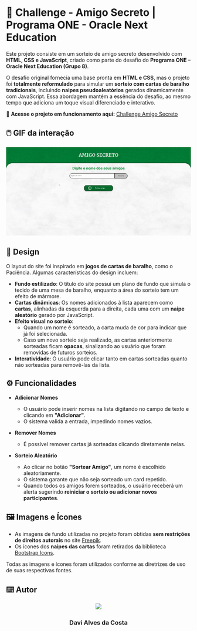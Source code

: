 # 🎲 Challenge - Amigo Secreto | Programa ONE - Oracle Next Education  

Este projeto consiste em um sorteio de amigo secreto desenvolvido com **HTML, CSS e JavaScript**, criado como parte do desafio do **Programa ONE – Oracle Next Education (Grupo 8)**.  

O desafio original fornecia uma base pronta em **HTML e CSS**, mas o projeto foi **totalmente reformulado** para simular um **sorteio com cartas de baralho tradicionais**, incluindo **naipes pseudoaleatórios** gerados dinamicamente com JavaScript. Essa abordagem mantém a essência do desafio, ao mesmo tempo que adiciona um toque visual diferenciado e interativo.  

🔗 **Acesse o projeto em funcionamento aqui:** [Challenge Amigo Secreto](https://davi-alvesc.github.io/challenge-amigo-secreto_pt-main/)

## 🖱️ GIF da interação  <br>

<p align="center">
  <img src="https://github.com/Davi-AlvesC/challenge-amigo-secreto_pt-main/blob/1ad8aebe3594c25136b3d335f9d1ff8bdbbf9555/readme-images/funcionalidades.gif" width = "1000px"/>
</p>


## 🎨 Design  

O layout do site foi inspirado em **jogos de cartas de baralho**, como o Paciência. Algumas características do design incluem:  

- **Fundo estilizado**: O título do site possui um plano de fundo que simula o tecido de uma mesa de baralho, enquanto a área do sorteio tem um efeito de mármore.  
- **Cartas dinâmicas**: Os nomes adicionados à lista aparecem como **cartas**, alinhadas da esquerda para a direita, cada uma com um **naipe aleatório** gerado por JavaScript.  
- **Efeito visual no sorteio**:  
  - Quando um nome é sorteado, a carta muda de cor para indicar que já foi selecionada.  
  - Caso um novo sorteio seja realizado, as cartas anteriormente sorteadas ficam **opacas**, sinalizando ao usuário que foram removidas de futuros sorteios.  
- **Interatividade**: O usuário pode clicar tanto em cartas sorteadas quanto não sorteadas para removê-las da lista.  

## ⚙️ Funcionalidades  

- **Adicionar Nomes**  
  - O usuário pode inserir nomes na lista digitando no campo de texto e clicando em **"Adicionar"**.  
  - O sistema valida a entrada, impedindo nomes vazios.

- **Remover Nomes**  
  - É possível remover cartas já sorteadas clicando diretamente nelas.  

- **Sorteio Aleatório**  
  - Ao clicar no botão **"Sortear Amigo"**, um nome é escolhido aleatoriamente.  
  - O sistema garante que não seja sorteado um card repetido.  
  - Quando todos os amigos forem sorteados, o usuário receberá um alerta sugerindo **reiniciar o sorteio ou adicionar novos participantes**.  

## 🖼️ Imagens e Ícones  

- As imagens de fundo utilizadas no projeto foram obtidas **sem restrições de direitos autorais** no site [Freepik](https://www.freepik.com/).  
- Os ícones dos **naipes das cartas** foram retirados da biblioteca [Bootstrap Icons](https://icons.getbootstrap.com/).  

Todas as imagens e ícones foram utilizados conforme as diretrizes de uso de suas respectivas fontes.

## ⌨️ Autor 

<p align="center">
  <img src= "https://avatars.githubusercontent.com/u/89622689?v=4" width = "250px"></a>
  <h3 align="center">Davi Alves da Costa</h3>
</p>
